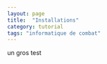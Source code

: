 ```yaml
---
layout: page
title:  "Installations"
category: tutorial
tags: "informatique de combat"
---
```


un gros test
